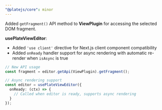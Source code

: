 ```yaml
---
"@platejs/core": minor
---
```


Added `getFragment()` API method to **ViewPlugin** for accessing the selected DOM fragment.

**usePlateViewEditor**: 
- Added `'use client'` directive for Next.js client component compatibility
- Added `onReady` handler support for async rendering with automatic re-render when `isAsync` is true

```typescript
// New API usage
const fragment = editor.getApi(ViewPlugin).getFragment();

// Async rendering support
const editor = usePlateViewEditor({
  onReady: (ctx) => {
    // Called when editor is ready, supports async rendering
  }
});
```